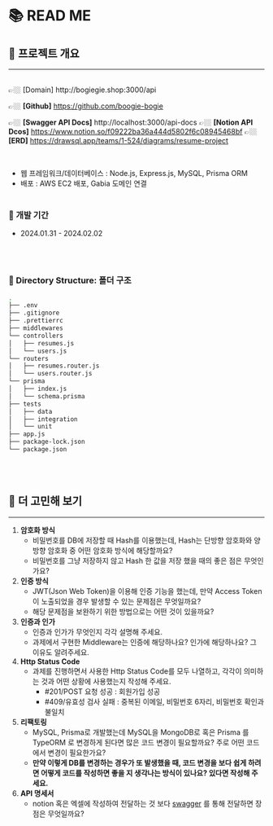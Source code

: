 # 📚 READ ME

## 📌 프로젝트 개요

---

<br>
👉🏼 [Domain] http://bogiegie.shop:3000/api

👉🏼 **[Github]** https://github.com/boogie-bogie

👉🏼 **[Swagger API Docs]** http://localhost:3000/api-docs
👉🏼 **[Notion API Dcos]** https://www.notion.so/f09222ba36a444d5802f6c08945468bf
👉🏼 **[ERD]** https://drawsql.app/teams/1-524/diagrams/resume-project

<br>

- 웹 프레임워크/데이터베이스 : Node.js, Express.js, MySQL, Prisma ORM
- 배포 : AWS EC2 배포, Gabia 도메인 연결
  <br><br>

### 🔧 개발 기간

- 2024.01.31 - 2024.02.02

<br><br>

### 📁 Directory Structure: 폴더 구조

```bash
.
├── .env
├── .gitignore
├── .prettierrc
├── middlewares
└── controllers
│   ├── resumes.js
│   └── users.js
└── routers
│   ├── resumes.router.js
│   └── users.router.js
└── prisma
│   ├── index.js
│   └── schema.prisma
├── tests
│   ├── data
│   ├── integration
│   └── unit
├── app.js
├── package-lock.json
└── package.json

```

<br><br>

## 📢 더 고민해 보기

---

1. **암호화 방식**
   - 비밀번호를 DB에 저장할 때 Hash를 이용했는데, Hash는 단방향 암호화와 양방향 암호화 중 어떤 암호화 방식에 해당할까요?
   - 비밀번호를 그냥 저장하지 않고 Hash 한 값을 저장 했을 때의 좋은 점은 무엇인가요?
2. **인증 방식**
   - JWT(Json Web Token)을 이용해 인증 기능을 했는데, 만약 Access Token이 노출되었을 경우 발생할 수 있는 문제점은 무엇일까요?
   - 해당 문제점을 보완하기 위한 방법으로는 어떤 것이 있을까요?
3. **인증과 인가**
   - 인증과 인가가 무엇인지 각각 설명해 주세요.
   - 과제에서 구현한 Middleware는 인증에 해당하나요? 인가에 해당하나요? 그 이유도 알려주세요.
4. **Http Status Code**
   - 과제를 진행하면서 사용한 Http Status Code를 모두 나열하고, 각각이 의미하는 것과 어떤 상황에 사용했는지 작성해 주세요.
     - #201/POST 요청 성공 : 회원가입 성공
     - #409/유효성 검사 실패 : 중복된 이메일, 비밀번호 6자리, 비밀번호 확인과 불일치
5. **리팩토링**
   - MySQL, Prisma로 개발했는데 MySQL을 MongoDB로 혹은 Prisma 를 TypeORM 로 변경하게 된다면 많은 코드 변경이 필요할까요? 주로 어떤 코드에서 변경이 필요한가요?
   - **만약 이렇게 DB를 변경하는 경우가 또 발생했을 때, 코드 변경을 보다 쉽게 하려면 어떻게 코드를 작성하면 좋을 지 생각나는 방식이 있나요? 있다면 작성해 주세요.**
6. **API 명세서**
   - notion 혹은 엑셀에 작성하여 전달하는 것 보다 [swagger](https://swagger.io/) 를 통해 전달하면 장점은 무엇일까요?
